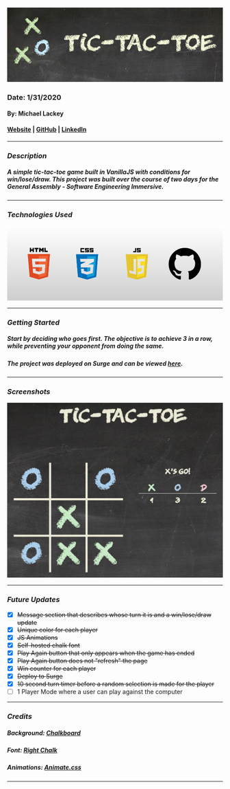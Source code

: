 ![Tic-Tac-Toe](images/banner.png)

### Date: 1/31/2020

#### By: Michael Lackey
#### [Website](https://michaellackey.com/) | [GitHub](https://github.com/mlackey9601) | [LinkedIn](https://www.linkedin.com/in/michaelglackey/)
***

### ***Description***

##### A simple tic-tac-toe game built in VanillaJS with conditions for win/lose/draw. This project was built over the course of two days for the General Assembly - Software Engineering Immersive.
***

### ***Technologies Used***
![Technologies Used](images/tech-banner.png)
***

### ***Getting Started***

##### Start by deciding who goes first.  The objective is to achieve 3 in a row, while preventing your opponent from doing the same.
##### The project was deployed on Surge and can be viewed [here](https://chalk-tac-toe.surge.sh).
***

### ***Screenshots***

![Tic-Tac-Toe](images/screenshot.png)
***

### ***Future Updates***

- [x] ~~Message section that describes whose turn it is and a win/lose/draw update~~
- [x] ~~Unique color for each player~~
- [x] ~~JS Animations~~
- [x] ~~Self-hosted chalk font~~
- [x] ~~Play Again button that only appears when the game has ended~~
- [x] ~~Play Again button does not "refresh" the page~~
- [x] ~~Win counter for each player~~
- [x] ~~Deploy to Surge~~
- [x] ~~10 second turn timer before a random selection is made for the player~~
- [ ] 1 Player Mode where a user can play against the computer
***

### ***Credits***

##### Background: [Chalkboard](https://researchprojectbenjervis.files.wordpress.com/2015/02/llk_chalkboard-background.jpg)

##### Font: [Right Chalk](https://www.dafont.com/right-chalk.font)

##### Animations: [Animate.css](https://www.youjiadain.com/)
***
